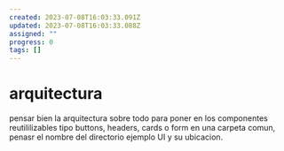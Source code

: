 ```yaml
---
created: 2023-07-08T16:03:33.091Z
updated: 2023-07-08T16:03:33.088Z
assigned: ""
progress: 0
tags: []
---
```


# arquitectura

pensar bien la arquitectura sobre todo para poner en los componentes reutililizables tipo buttons, headers, cards o form en una carpeta comun, penasr el nombre del directorio ejemplo UI y su ubicacion.
